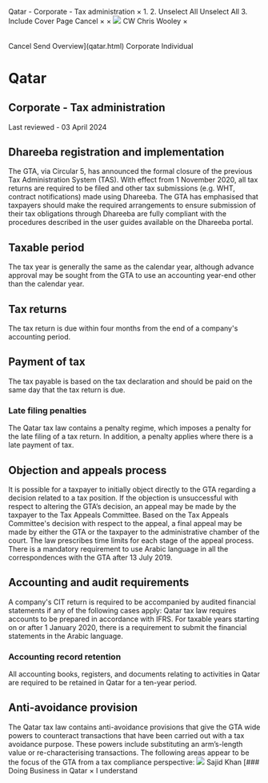 Qatar - Corporate - Tax administration
×
1.
2.
Unselect All
Unselect All
3.
Include Cover Page
Cancel
×
×
![](-/media/world-wide-tax-summaries/attachments/global---chris-wooley.ashx%3Frev=ac5e5f3223b34096b1afc2a6009c7320&revision=ac5e5f32-23b3-4096-b1af-c2a6009c7320&hash=859B7ADC84DC2CBEC9760E9E6EE7DE6D0A8BFCDF)
CW
Chris Wooley
×
######
Cancel
Send
Overview](qatar.html)
Corporate
Individual
# Qatar
## Corporate - Tax administration
Last reviewed - 03 April 2024
## Dhareeba registration and implementation
The GTA, via Circular 5, has announced the formal closure of the previous Tax Administration System (TAS). With effect from 1 November 2020, all tax returns are required to be filed and other tax submissions (e.g. WHT, contract notifications) made using Dhareeba. The GTA has emphasised that taxpayers should make the required arrangements to ensure submission of their tax obligations through Dhareeba are fully compliant with the procedures described in the user guides available on the Dhareeba portal.
## Taxable period
The tax year is generally the same as the calendar year, although advance approval may be sought from the GTA to use an accounting year-end other than the calendar year.
## Tax returns
The tax return is due within four months from the end of a company's accounting period.
## Payment of tax
The tax payable is based on the tax declaration and should be paid on the same day that the tax return is due.
### Late filing penalties
The Qatar tax law contains a penalty regime, which imposes a penalty for the late filing of a tax return. In addition, a penalty applies where there is a late payment of tax.
## Objection and appeals process
It is possible for a taxpayer to initially object directly to the GTA regarding a decision related to a tax position. If the objection is unsuccessful with respect to altering the GTA’s decision, an appeal may be made by the taxpayer to the Tax Appeals Committee. Based on the Tax Appeals Committee's decision with respect to the appeal, a final appeal may be made by either the GTA or the taxpayer to the administrative chamber of the court. The law prescribes time limits for each stage of the appeal process.
There is a mandatory requirement to use Arabic language in all the correspondences with the GTA after 13 July 2019.
## Accounting and audit requirements
A company's CIT return is required to be accompanied by audited financial statements if any of the following cases apply:
Qatar tax law requires accounts to be prepared in accordance with IFRS. For taxable years starting on or after 1 January 2020, there is a requirement to submit the financial statements in the Arabic language.
### Accounting record retention
All accounting books, registers, and documents relating to activities in Qatar are required to be retained in Qatar for a ten-year period.
## Anti-avoidance provision
The Qatar tax law contains anti-avoidance provisions that give the GTA wide powers to counteract transactions that have been carried out with a tax avoidance purpose. These powers include substituting an arm’s-length value or re-characterising transactions.
The following areas appear to be the focus of the GTA from a tax compliance perspective:
![](-/media/world-wide-tax-summaries/attachments/qatar---sajid-khan.ashx%3Frev=d2dabffc97564d00b7233abaffbb037e&revision=d2dabffc-9756-4d00-b723-3abaffbb037e&hash=E12EFBF54E1CF8D8A1362399F255BD9CE519D3F2)
Sajid Khan
[### Doing Business in Qatar
×
I understand